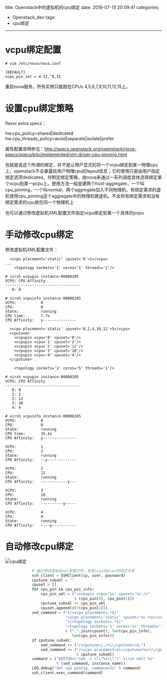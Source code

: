 title: Openstack中的虚拟机的cpu绑定
date: 2018-07-13 20:09:41
categories:
- Openstack_dev
tags:
- cpu绑定
---

# vcpu绑定配置

    # vim /etc/nova/nova.conf

    [DEFAULT]
    vcpu_pin_set = 4-12,^8,15     

重启nova服务，所有实例只能跑在CPUs 4,5,6,7,9,10,11,12,15上。

# 设置cpu绑定策略

flavor extra specs：

hw:cpu_policy=shared|dedicated
hw:cpu_threads_policy=avoid|separate|isolate|prefer

属性配置说明参见：http://specs.openstack.org/openstack/nova-specs/specs/kilo/implemented/virt-driver-cpu-pinning.html

也就是说这个所谓的绑定，并不是让用户显式的将一个vcpu绑定到某一物理cpu上，openstack不会暴露给用户物理cpu的layout信息；它的使用只是由用户指定绑定选项dedicated，并制定绑定策略，由nova来通过一系列调度具体选择绑定某个vcpu到某一pcpu上。使用方法一般是建两个host-aggregate，一个叫cpu_pinning，一个叫normal，两个aggregate加入不同物理机，有绑定需求的虚机使用cpu_pinning这个aggregate中的物理机建虚机。不会将有绑定需求和没有绑定需求的cpu放在同一个物理机上

也可以通过修改虚拟机XML配置文件指定vcpu绑定到某一个具体的pcpu

<!-- more -->

# 手动修改cpu绑定

修改虚拟机XML配置文件：

      <vcpu placement='static' cpuset='0'>1</vcpu>
    ...
        <topology sockets='1' cores='1' threads='1'/>
    
    # virsh vcpupin instance-00008205
    VCPU: CPU Affinity
    ----------------------------------
       0: 0
    
    # virsh vcpuinfo instance-00008205
    VCPU:           0
    CPU:            0
    State:          running
    CPU time:       7.7s
    CPU Affinity:   y---------------
    
      <vcpu placement='static' cpuset='0,2,4,10,12'>5</vcpu>
      <cputune>
        <vcpupin vcpu='0' cpuset='0'/>
        <vcpupin vcpu='1' cpuset='2'/>
        <vcpupin vcpu='2' cpuset='12'/>
        <vcpupin vcpu='3' cpuset='10'/>
        <vcpupin vcpu='4' cpuset='4'/>
      </cputune>
    
        <topology sockets='1' cores='5' threads='1'/>
    
    # virsh vcpupin instance-00008205
    VCPU: CPU Affinity
    ----------------------------------
       0: 0
       1: 2
       2: 12
       3: 10
       4: 4
    
    # virsh vcpuinfo instance-00008205
    VCPU:           0
    CPU:            0
    State:          running
    CPU time:       35.4s
    CPU Affinity:   y---------------
    
    VCPU:           1
    CPU:            2
    State:          running
    CPU Affinity:   --y-------------
    
    VCPU:           2
    CPU:            12
    State:          running
    CPU Affinity:   ------------y---
    
    VCPU:           3
    CPU:            10
    State:          running
    CPU Affinity:   ----------y-----
    
    VCPU:           4
    CPU:            4
    State:          running
    CPU Affinity:   ----y-----------

# 自动修改cpu绑定

![cpu绑定](/images/cpupin/cpupin.jpg)

```python
            # 通过修改虚拟机xml配置文件，制定vcpu和pcpu的绑定关系
            ssh_client = SSHClient(ip, user, password)
            cputune_subxml = ""
            cpuset = []
            for cpu_pin in cpu_pin_info:
                cpu_pin_xml = ("<vcpupin vcpu='%s' cpuset='%s'/>"
                               % (cpu_pin[0], cpu_pin[1]))
                cputune_subxml += cpu_pin_xml
                cpuset.append(str(cpu_pin[1]))
            sed_command = ("s|<vcpu placement=.*$|"
                           "<vcpu placement='static' cpuset='%s'>%s</vcpu>|g;"
                           "s|<topology sockets=.*$|"
                           "<topology sockets='1' cores='%s' threads='1'/>|g;"
                           % (",".join(cpuset), len(cpu_pin_info),
                              len(cpu_pin_info)))
            if cputune_subxml:
                sed_command += ("/<cputune>/,/<\\/cputune>/d;")
                sed_command += ("/<vcpu placement/a\\<cputune>%s<\\/cputune>"
                                % cputune_subxml)
            command = ("EDITOR=\"sed -i \\\"%s\\\"\" virsh edit %s"
                       % (sed_command, instance_name))
            LOG.debug("Set cpu pinnig. command=%s" % command)
            ssh_client.exec_command(command)
```



